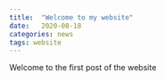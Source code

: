 ```yaml
---
title:  "Welcome to my website"
date:   2020-08-18
categories: news
tags: website
---
```


Welcome to the first post of the website
